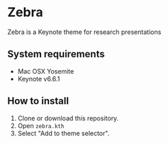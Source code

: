 Zebra
=============

Zebra is a Keynote theme for research presentations

## System requirements

- Mac OSX Yosemite
- Keynote v6.6.1

## How to install

1. Clone or download this repository.
2. Open `zebra.kth`
3. Select "Add to theme selector".
